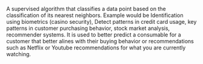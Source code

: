 A supervised algorithm that classifies a data point based on the classification of its nearest neighbors. Example would be Identification using biometrics (casino security), Detect patterns in credit card usage, key patterns in customer purchasing behavior, stock market analysis, recommender systems. It is used to better predict a consumable for a customer that better alines with their buying behavior or recommendations such as Netflix or Youtube recommendations for what you are currently watching. 
